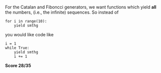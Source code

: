 For the Catalan and Fiboncci generators, we want functions which yield **all** 
the numbers, (i.e., the infinite) sequences. So instead of
~~~
for i in range(10):
    yield smthg
~~~
you would like code like
~~~
i = 1
while True:
    yield smthg
    i += 1
~~~

**Score 28/35**